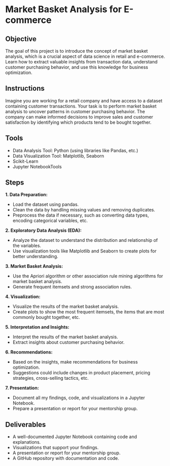 # Market Basket Analysis for E-commerce

## Objective
The goal of this project is to introduce the concept of market basket analysis, which is a crucial aspect of data science in retail and e-commerce. Learn how to extract valuable insights from transaction data, understand customer purchasing behavior, and use this knowledge for business optimization.

## Instructions
Imagine you are working for a retail company and have access to a dataset containing customer transactions. Your task is to perform market basket analysis to uncover patterns in customer purchasing behavior. The company can make informed decisions to improve sales and customer satisfaction by identifying which products tend to be bought together.

## Tools
- Data Analysis Tool: Python (using libraries like Pandas, etc.)
- Data Visualization Tool: Matplotlib, Seaborn
- Scikit-Learn
- Jupyter NotebookTools

## Steps
**1. Data Preparation:**
- Load the dataset using pandas.
- Clean the data by handling missing values and removing duplicates.
- Preprocess the data if necessary, such as converting data types, encoding categorical variables, etc.

**2. Exploratory Data Analysis (EDA):**
- Analyze the dataset to understand the distribution and relationship of the variables.
- Use visualization tools like Matplotlib and Seaborn to create plots for better understanding.

**3. Market Basket Analysis:**
- Use the Apriori algorithm or other association rule mining algorithms for market basket analysis.
- Generate frequent itemsets and strong association rules.

**4. Visualization:**
- Visualize the results of the market basket analysis.
- Create plots to show the most frequent itemsets, the items that are most commonly bought together, etc.

**5. Interpretation and Insights:**
- Interpret the results of the market basket analysis.
- Extract insights about customer purchasing behavior.

**6. Recommendations:**
- Based on the insights, make recommendations for business optimization.
- Suggestions could include changes in product placement, pricing strategies, cross-selling tactics, etc.

**7. Presentation:**
- Document all my findings, code, and visualizations in a Jupyter Notebook.
- Prepare a presentation or report for your mentorship group.

## Deliverables
- A well-documented Jupyter Notebook containing code and explanations.
- Visualizations that support your findings.
- A presentation or report for your mentorship group.
- A GitHub repository with documentation and code.
